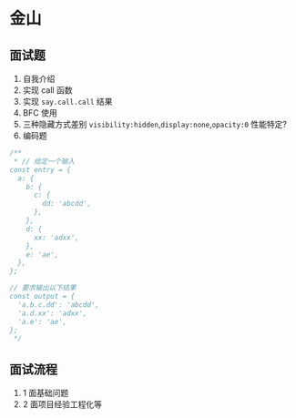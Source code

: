 # 金山

## 面试题

1. 自我介绍
2. 实现 call 函数
3. 实现 `say.call.call` 结果
4. BFC 使用
5. 三种隐藏方式差别 `visibility:hidden`,`display:none`,`opacity:0` 性能特定?
6. 编码题

```js
/**
 * // 给定一个输入
const entry = {
  a: {
    b: {
      c: {
        dd: 'abcdd',
      },
    },
    d: {
      xx: 'adxx',
    },
    e: 'ae',
  },
};

// 要求输出以下结果
const output = {
  'a.b.c.dd': 'abcdd',
  'a.d.xx': 'adxx',
  'a.e': 'ae',
};
 */
```

## 面试流程

1. 1 面基础问题
2. 2 面项目经验工程化等
